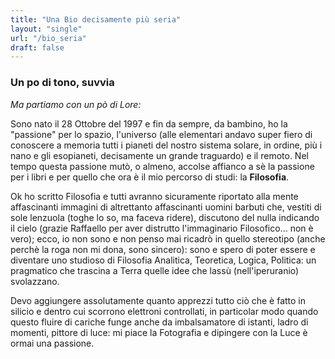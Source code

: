 ```yaml
---
title: "Una Bio decisamente più seria"
layout: "single"
url: "/bio_seria"
draft: false
---
```



### Un po di tono, suvvia

_Ma partiamo con un pò di Lore:_

Sono nato il 28 Ottobre del 1997 e fin da sempre, da bambino, ho la "passione" per lo spazio, l'universo (alle elementari andavo super fiero di conoscere a memoria tutti i pianeti del nostro sistema solare, in ordine, più i nano e gli esopianeti, decisamente un grande traguardo) e il remoto. Nel tempo questa passione mutò, o almeno, accolse affianco a sè la passione per i libri e per quello che ora è il mio percorso di studi: la **Filosofia**.

Ok ho scritto Filosofia e tutti avranno sicuramente riportato alla mente affascinanti immagini di altrettanto affascinanti uomini barbuti che, vestiti di sole lenzuola (toghe lo so, ma faceva ridere), discutono del nulla indicando il cielo (grazie Raffaello per aver distrutto l'immaginario Filosofico... non è vero); ecco, io non sono e non penso mai ricadrò in quello stereotipo (anche perchè la roga non mi dona, sono sincero): sono e spero di poter essere e diventare uno studioso di Filosofia Analitica, Teoretica, Logica, Politica: un pragmatico che trascina a Terra quelle idee che lassù (nell'iperuranio) svolazzano.

Devo aggiungere assolutamente quanto apprezzi tutto ciò che è fatto in silicio e dentro cui scorrono elettroni controllati, in particolar modo quando questo fluire di cariche funge anche da imbalsamatore di istanti, ladro di momenti, pittore di luce: mi piace la Fotografia e dipingere con la Luce è ormai una passione.
